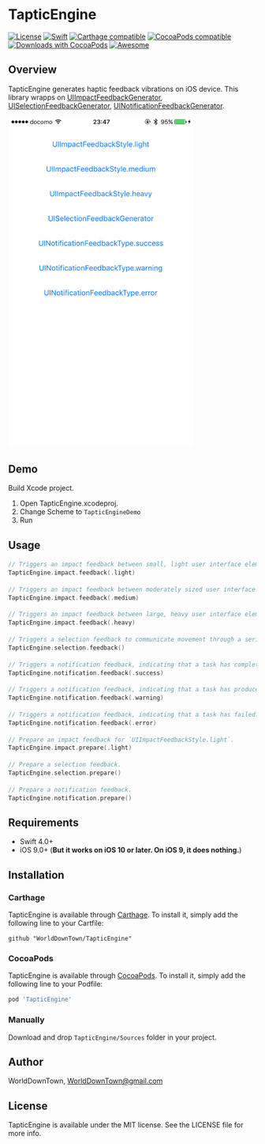 # TapticEngine

[![License](https://img.shields.io/:license-mit-blue.svg)](https://doge.mit-license.org)
[![Swift](https://img.shields.io/badge/Swift-5.1-orange.svg?style=flat)](https://developer.apple.com/swift)
[![Carthage compatible](https://img.shields.io/badge/Carthage-compatible-4BC51D.svg?style=flat)](https://github.com/Carthage/Carthage)
[![CocoaPods compatible](https://img.shields.io/cocoapods/v/TapticEngine.svg?style=flat)](http://cocoadocs.org/docsets/TapticEngine/)
[![Downloads with CocoaPods](https://img.shields.io/cocoapods/dt/TapticEngine.svg)](http://cocoadocs.org/docsets/TapticEngine/)
[![Awesome](https://cdn.rawgit.com/sindresorhus/awesome/d7305f38d29fed78fa85652e3a63e154dd8e8829/media/badge.svg)](https://github.com/matteocrippa/awesome-swift#haptic-feedback)

## Overview
TapticEngine generates haptic feedback vibrations on iOS device.
This library wrapps on [UIImpactFeedbackGenerator](https://developer.apple.com/reference/uikit/uiimpactfeedbackgenerator), [UISelectionFeedbackGenerator](https://developer.apple.com/reference/uikit/uiselectionfeedbackgenerator), [UINotificationFeedbackGenerator](https://developer.apple.com/reference/uikit/uinotificationfeedbackgenerator).

<img src="https://raw.githubusercontent.com/WorldDownTown/TapticEngine/master/images/taptic_engine.png" alt="demo_screenshot" width="375px" />

## Demo
Build Xcode project.

1. Open TapticEngine.xcodeproj.
2. Change Scheme to `TapticEngineDemo`
3. Run

## Usage

```swift
// Triggers an impact feedback between small, light user interface elements. (`UIImpactFeedbackStyle.light`)
TapticEngine.impact.feedback(.light)

// Triggers an impact feedback between moderately sized user interface elements. (`UIImpactFeedbackStyle.medium`)
TapticEngine.impact.feedback(.medium)

// Triggers an impact feedback between large, heavy user interface elements.  (`UIImpactFeedbackStyle.heavy`)
TapticEngine.impact.feedback(.heavy)

// Triggers a selection feedback to communicate movement through a series of discrete values.
TapticEngine.selection.feedback()

// Triggers a notification feedback, indicating that a task has completed successfully. (`UINotificationFeedbackType.success`)
TapticEngine.notification.feedback(.success)

// Triggers a notification feedback, indicating that a task has produced a warning. (`UINotificationFeedbackType.warning`)
TapticEngine.notification.feedback(.warning)

// Triggers a notification feedback, indicating that a task has failed. (`UINotificationFeedbackType.error`)
TapticEngine.notification.feedback(.error)

// Prepare an impact feedback for `UIImpactFeedbackStyle.light`.
TapticEngine.impact.prepare(.light)

// Prepare a selection feedback.
TapticEngine.selection.prepare()

// Prepare a notification feedback.
TapticEngine.notification.prepare()
```

## Requirements
- Swift 4.0+
- iOS 9.0+ (**But it works on iOS 10 or later. On iOS 9, it does nothing.**)

## Installation

### Carthage
TapticEngine is available through [Carthage](https://github.com/Carthage/Carthage). To install it, simply add the following line to your Cartfile:

```
github "WorldDownTown/TapticEngine"
```

### CocoaPods
TapticEngine is available through [CocoaPods](http://cocoapods.org). To install it, simply add the following line to your Podfile:

```ruby
pod 'TapticEngine'
```

### Manually
Download and drop `TapticEngine/Sources` folder in your project.

## Author
WorldDownTown, WorldDownTown@gmail.com

## License
TapticEngine is available under the MIT license. See the LICENSE file for more info.


